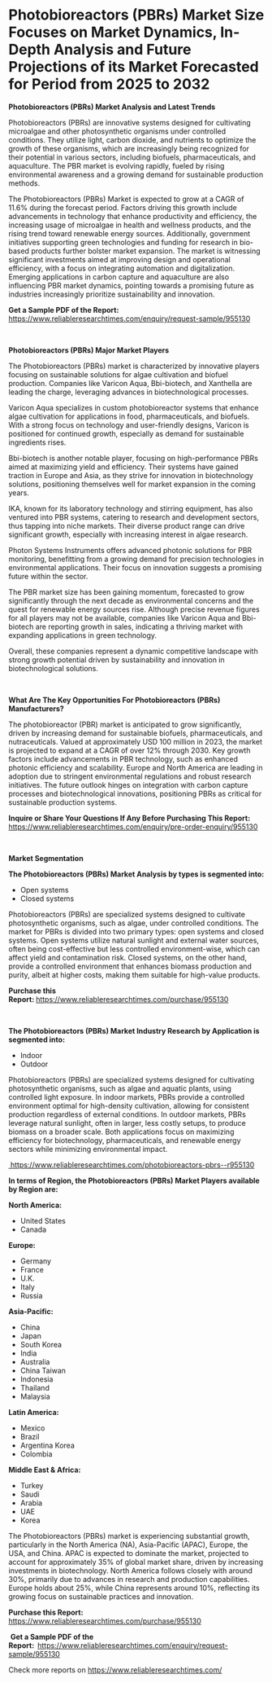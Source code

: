 <p><h1>Photobioreactors (PBRs) Market Size Focuses on Market Dynamics, In-Depth Analysis and Future Projections of its Market Forecasted for Period from 2025 to 2032</h1></p><p><strong>Photobioreactors (PBRs) Market Analysis and Latest Trends</strong></p>
<p><p>Photobioreactors (PBRs) are innovative systems designed for cultivating microalgae and other photosynthetic organisms under controlled conditions. They utilize light, carbon dioxide, and nutrients to optimize the growth of these organisms, which are increasingly being recognized for their potential in various sectors, including biofuels, pharmaceuticals, and aquaculture. The PBR market is evolving rapidly, fueled by rising environmental awareness and a growing demand for sustainable production methods.</p><p>The Photobioreactors (PBRs) Market is expected to grow at a CAGR of 11.6% during the forecast period. Factors driving this growth include advancements in technology that enhance productivity and efficiency, the increasing usage of microalgae in health and wellness products, and the rising trend toward renewable energy sources. Additionally, government initiatives supporting green technologies and funding for research in bio-based products further bolster market expansion. The market is witnessing significant investments aimed at improving design and operational efficiency, with a focus on integrating automation and digitalization. Emerging applications in carbon capture and aquaculture are also influencing PBR market dynamics, pointing towards a promising future as industries increasingly prioritize sustainability and innovation.</p></p>
<p><strong>Get a Sample PDF of the Report:&nbsp;</strong> <a href="https://www.reliableresearchtimes.com/enquiry/request-sample/955130?utm_campaign=3037&utm_medium=2&utm_source=Github&utm_content=ia&utm_term=11032025&utm_id=photobioreactors-pbrs">https://www.reliableresearchtimes.com/enquiry/request-sample/955130</a></p>
<p>&nbsp;</p>
<p><strong>Photobioreactors (PBRs) Major Market Players</strong></p>
<p><p>The Photobioreactors (PBRs) market is characterized by innovative players focusing on sustainable solutions for algae cultivation and biofuel production. Companies like Varicon Aqua, Bbi-biotech, and Xanthella are leading the charge, leveraging advances in biotechnological processes.</p><p>Varicon Aqua specializes in custom photobioreactor systems that enhance algae cultivation for applications in food, pharmaceuticals, and biofuels. With a strong focus on technology and user-friendly designs, Varicon is positioned for continued growth, especially as demand for sustainable ingredients rises. </p><p>Bbi-biotech is another notable player, focusing on high-performance PBRs aimed at maximizing yield and efficiency. Their systems have gained traction in Europe and Asia, as they strive for innovation in biotechnology solutions, positioning themselves well for market expansion in the coming years. </p><p>IKA, known for its laboratory technology and stirring equipment, has also ventured into PBR systems, catering to research and development sectors, thus tapping into niche markets. Their diverse product range can drive significant growth, especially with increasing interest in algae research.</p><p>Photon Systems Instruments offers advanced photonic solutions for PBR monitoring, benefitting from a growing demand for precision technologies in environmental applications. Their focus on innovation suggests a promising future within the sector.</p><p>The PBR market size has been gaining momentum, forecasted to grow significantly through the next decade as environmental concerns and the quest for renewable energy sources rise. Although precise revenue figures for all players may not be available, companies like Varicon Aqua and Bbi-biotech are reporting growth in sales, indicating a thriving market with expanding applications in green technology. </p><p>Overall, these companies represent a dynamic competitive landscape with strong growth potential driven by sustainability and innovation in biotechnological solutions.</p></p>
<p>&nbsp;</p>
<p><strong>What Are The Key Opportunities For Photobioreactors (PBRs) Manufacturers?</strong></p>
<p><p>The photobioreactor (PBR) market is anticipated to grow significantly, driven by increasing demand for sustainable biofuels, pharmaceuticals, and nutraceuticals. Valued at approximately USD 100 million in 2023, the market is projected to expand at a CAGR of over 12% through 2030. Key growth factors include advancements in PBR technology, such as enhanced photonic efficiency and scalability. Europe and North America are leading in adoption due to stringent environmental regulations and robust research initiatives. The future outlook hinges on integration with carbon capture processes and biotechnological innovations, positioning PBRs as critical for sustainable production systems.</p></p>
<p><strong>Inquire or Share Your Questions If Any Before Purchasing This Report:</strong> <a href="https://www.reliableresearchtimes.com/enquiry/pre-order-enquiry/955130?utm_campaign=3037&utm_medium=2&utm_source=Github&utm_content=ia&utm_term=11032025&utm_id=photobioreactors-pbrs">https://www.reliableresearchtimes.com/enquiry/pre-order-enquiry/955130</a></p>
<p>&nbsp;</p>
<p><strong>Market Segmentation</strong></p>
<p><strong>The Photobioreactors (PBRs) Market Analysis by types is segmented into:</strong></p>
<p><ul><li>Open systems</li><li>Closed systems</li></ul></p>
<p><p>Photobioreactors (PBRs) are specialized systems designed to cultivate photosynthetic organisms, such as algae, under controlled conditions. The market for PBRs is divided into two primary types: open systems and closed systems. Open systems utilize natural sunlight and external water sources, often being cost-effective but less controlled environment-wise, which can affect yield and contamination risk. Closed systems, on the other hand, provide a controlled environment that enhances biomass production and purity, albeit at higher costs, making them suitable for high-value products.</p></p>
<p><strong>Purchase this Report:&nbsp;</strong><a href="https://www.reliableresearchtimes.com/purchase/955130?utm_campaign=3037&utm_medium=2&utm_source=Github&utm_content=ia&utm_term=11032025&utm_id=photobioreactors-pbrs">https://www.reliableresearchtimes.com/purchase/955130</a></p>
<p>&nbsp;</p>
<p><strong>The Photobioreactors (PBRs) Market Industry Research by Application is segmented into:</strong></p>
<p><ul><li>Indoor</li><li>Outdoor</li></ul></p>
<p><p>Photobioreactors (PBRs) are specialized systems designed for cultivating photosynthetic organisms, such as algae and aquatic plants, using controlled light exposure. In indoor markets, PBRs provide a controlled environment optimal for high-density cultivation, allowing for consistent production regardless of external conditions. In outdoor markets, PBRs leverage natural sunlight, often in larger, less costly setups, to produce biomass on a broader scale. Both applications focus on maximizing efficiency for biotechnology, pharmaceuticals, and renewable energy sectors while minimizing environmental impact.</p></p>
<p><a href="https://www.reliableresearchtimes.com/photobioreactors-pbrs--r955130?utm_campaign=3037&utm_medium=2&utm_source=Github&utm_content=ia&utm_term=11032025&utm_id=photobioreactors-pbrs">&nbsp;https://www.reliableresearchtimes.com/photobioreactors-pbrs--r955130</a></p>
<p><strong>In terms of Region, the Photobioreactors (PBRs) Market Players available by Region are:</strong></p>
<p>
    <p> <strong> North America: </strong>
        <ul>
            <li>United States</li>
            <li>Canada</li>
        </ul>
        </p> 
    <p> <strong> Europe: </strong>
        <ul>
            <li>Germany</li>
            <li>France</li>
            <li>U.K.</li>
            <li>Italy</li>
            <li>Russia</li>
        </ul>
        </p> 
    <p> <strong> Asia-Pacific: </strong>
        <ul>
            <li>China</li>
            <li>Japan</li>
            <li>South Korea</li>
            <li>India</li>
            <li>Australia</li>
            <li>China Taiwan</li>
            <li>Indonesia</li>
            <li>Thailand</li>
            <li>Malaysia</li>
        </ul>
        </p> 
    <p> <strong> Latin America: </strong>
        <ul>
            <li>Mexico</li>
            <li>Brazil</li>
            <li>Argentina Korea</li>
            <li>Colombia</li>
        </ul>
        </p> 
    <p> <strong> Middle East & Africa: </strong>
        <ul>
            <li>Turkey</li>
            <li>Saudi</li>
            <li>Arabia</li>
            <li>UAE</li>
            <li>Korea</li>
        </ul>
    </p>
    </p>
<p><p>The Photobioreactors (PBRs) market is experiencing substantial growth, particularly in the North America (NA), Asia-Pacific (APAC), Europe, the USA, and China. APAC is expected to dominate the market, projected to account for approximately 35% of global market share, driven by increasing investments in biotechnology. North America follows closely with around 30%, primarily due to advances in research and production capabilities. Europe holds about 25%, while China represents around 10%, reflecting its growing focus on sustainable practices and innovation.</p></p>
<p><strong>Purchase this Report: </strong><a href="https://www.reliableresearchtimes.com/purchase/955130?utm_campaign=3037&utm_medium=2&utm_source=Github&utm_content=ia&utm_term=11032025&utm_id=photobioreactors-pbrs">https://www.reliableresearchtimes.com/purchase/955130</a></p>
<p>&nbsp;<strong>Get a Sample PDF of the Report:&nbsp;&nbsp;</strong><a href="https://www.reliableresearchtimes.com/enquiry/request-sample/955130?utm_campaign=3037&utm_medium=2&utm_source=Github&utm_content=ia&utm_term=11032025&utm_id=photobioreactors-pbrs">https://www.reliableresearchtimes.com/enquiry/request-sample/955130</a></p>
<p><strong></strong></p>
<p>Check more reports on <a href="https://www.reliableresearchtimes.com/?utm_campaign=3037&utm_medium=2&utm_source=Github&utm_content=ia&utm_term=11032025&utm_id=photobioreactors-pbrs">https://www.reliableresearchtimes.com/</a></p>